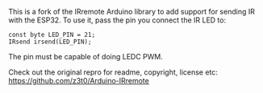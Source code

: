 
This is a fork of the IRremote Arduino library to add support for sending IR with the ESP32.
To use it, pass the pin you connect the IR LED to:

    const byte LED_PIN = 21;
    IRsend irsend(LED_PIN);

The pin must be capable of doing LEDC PWM.

Check out the original repro for readme, copyright, license etc:
https://github.com/z3t0/Arduino-IRremote